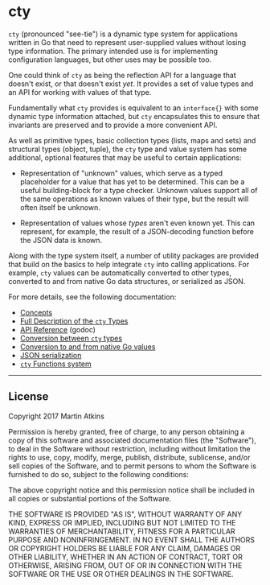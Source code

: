 # cty

`cty` (pronounced "see-tie") is a dynamic type system for applications written
in Go that need to represent user-supplied values without losing type
information. The primary intended use is for implementing configuration
languages, but other uses may be possible too.

One could think of `cty` as being the reflection API for a language that
doesn't exist, or that doesn't exist _yet_. It provides a set of value types
and an API for working with values of that type.

Fundamentally what `cty` provides is equivalent to an `interface{}` with some
dynamic type information attached, but `cty` encapsulates this to ensure that
invariants are preserved and to provide a more convenient API.

As well as primitive types, basic collection types (lists, maps and sets) and
structural types (object, tuple), the `cty` type and value system has some
additional, optional features that may be useful to certain applications:

* Representation of "unknown" values, which serve as a typed placeholder for
  a value that has yet to be determined. This can be a useful building-block
  for a type checker. Unknown values support all of the same operations as
  known values of their type, but the result will often itself be unknown.

* Representation of values whose _types_ aren't even known yet. This can
  represent, for example, the result of a JSON-decoding function before the
  JSON data is known.

Along with the type system itself, a number of utility packages are provided
that build on the basics to help integrate `cty` into calling applications.
For example, `cty` values can be automatically converted to other types,
converted to and from native Go data structures, or serialized as JSON.

For more details, see the following documentation:

* [Concepts](./docs/concepts.md)
* [Full Description of the `cty` Types](./docs/types.md)
* [API Reference](https://godoc.org/github.com/zclconf/go-cty/cty) (godoc)
* [Conversion between `cty` types](./docs/convert.md)
* [Conversion to and from native Go values](./docs/gocty.md)
* [JSON serialization](./docs/json.md)
* [`cty` Functions system](./docs/functions.md)

---

## License

Copyright 2017 Martin Atkins

Permission is hereby granted, free of charge, to any person obtaining a copy
of this software and associated documentation files (the "Software"), to deal
in the Software without restriction, including without limitation the rights
to use, copy, modify, merge, publish, distribute, sublicense, and/or sell
copies of the Software, and to permit persons to whom the Software is
furnished to do so, subject to the following conditions:

The above copyright notice and this permission notice shall be included in all
copies or substantial portions of the Software.

THE SOFTWARE IS PROVIDED "AS IS", WITHOUT WARRANTY OF ANY KIND, EXPRESS OR
IMPLIED, INCLUDING BUT NOT LIMITED TO THE WARRANTIES OF MERCHANTABILITY,
FITNESS FOR A PARTICULAR PURPOSE AND NONINFRINGEMENT. IN NO EVENT SHALL THE
AUTHORS OR COPYRIGHT HOLDERS BE LIABLE FOR ANY CLAIM, DAMAGES OR OTHER
LIABILITY, WHETHER IN AN ACTION OF CONTRACT, TORT OR OTHERWISE, ARISING FROM,
OUT OF OR IN CONNECTION WITH THE SOFTWARE OR THE USE OR OTHER DEALINGS IN THE
SOFTWARE.
